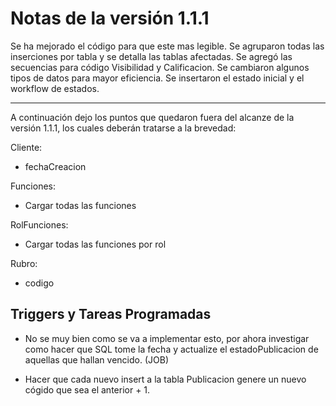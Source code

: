 # Notas de la versión 1.1.1

Se ha mejorado el código para que este mas legible.
Se agruparon todas las inserciones por tabla y se detalla las tablas afectadas.
Se agregó las secuencias para código Visibilidad y Calificacion.
Se cambiaron algunos tipos de datos para mayor eficiencia.
Se insertaron el estado inicial y el workflow de estados.

-----------------------

A continuación dejo los puntos que quedaron fuera del alcanze de la versión 1.1.1, los cuales deberán tratarse a la brevedad:

Cliente:
 - fechaCreacion

Funciones:
 - Cargar todas las funciones

RolFunciones:
 - Cargar todas las funciones por rol

Rubro:
 - codigo


  
Triggers y Tareas Programadas
-----------------------------
 - No se muy bien como se va a implementar esto, por ahora investigar como hacer que SQL tome la fecha y actualize
 el estadoPublicacion de aquellas que hallan vencido. (JOB)

 - Hacer que cada nuevo insert a la tabla Publicacion genere un nuevo cógido que sea el anterior + 1.
